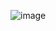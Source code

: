 ![image](https://github.com/JaineSena/Calculadora/assets/121972347/93c30645-e5dd-4b3b-90bc-4c8d461c638d)
